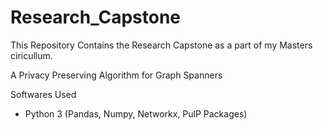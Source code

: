 # Research_Capstone


This Repository Contains the Research Capstone as a part of my Masters ciricullum.


A Privacy Preserving Algorithm for Graph Spanners

Softwares Used

- Python 3
(Pandas, Numpy, Networkx, PulP Packages)



